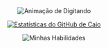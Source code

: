 <div align="center">
<img src="https://readme-typing-svg.demolab.com?font=Fira+Code&pause=1000&color=00BFFF&center=true&vCenter=true&width=435&lines=Desenvolvedor+Full-Stack;Apaixonado+por+tecnologia+e+caf%C3%A9;Transformando+ideias+em+c%C3%B3digo;Sempre+em+busca+de+novos+desafios!" alt="Animação de Digitando" />

[![Estatísticas do GitHub de Caio](https://github-readme-stats.vercel.app/api?username=Caio-fullstack&show_icons=true&theme=radical&hide_border=true&include_all_commits=true&count_private=true)](https://github.com/anuraghazra/github-readme-stats)


![Minhas Habilidades](https://skillicons.dev/icons?i=js,html,css,python,git,github,vscode,mysql,php)
</div>
<!--
**Caio-fullstack/Caio-fullstack** is a ✨ _special_ ✨ repository because its `README.md` (this file) appears on your GitHub profile.

Here are some ideas to get you started:

- 🔭 I’m currently working on ...
- 🌱 I’m currently learning ...
- 👯 I’m looking to collaborate on ...
- 🤔 I’m looking for help with ...
- 💬 Ask me about ...
- 📫 How to reach me: ...
- 😄 Pronouns: ...
- ⚡ Fun fact: ...
-->

